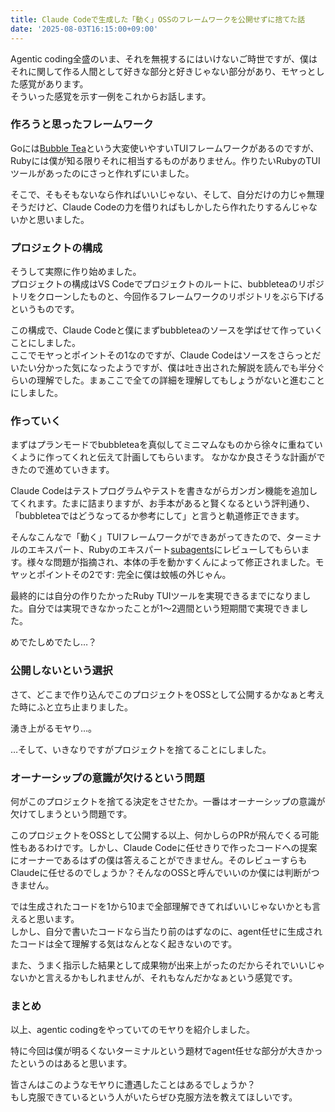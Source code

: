 ```yaml
---
title: Claude Codeで生成した「動く」OSSのフレームワークを公開せずに捨てた話
date: '2025-08-03T16:15:00+09:00'
---
```


Agentic coding全盛のいま、それを無視するにはいけないご時世ですが、僕はそれに関して作る人間として好きな部分と好きじゃない部分があり、モヤっとした感覚があります。  
そういった感覚を示す一例をこれからお話します。

### 作ろうと思ったフレームワーク

Goには[Bubble Tea](https://github.com/charmbracelet/bubbletea)という大変使いやすいTUIフレームワークがあるのですが、Rubyには僕が知る限りそれに相当するものがありません。作りたいRubyのTUIツールがあったのにさっと作れずにいました。

そこで、そもそもないなら作ればいいじゃない、そして、自分だけの力じゃ無理そうだけど、Claude Codeの力を借りればもしかしたら作れたりするんじゃないかと思いました。

### プロジェクトの構成

そうして実際に作り始めました。  
プロジェクトの構成はVS Codeでプロジェクトのルートに、bubbleteaのリポジトリをクローンしたものと、今回作るフレームワークのリポジトリをぶら下げるというものです。

この構成で、Claude Codeと僕にまずbubbleteaのソースを学ばせて作っていくことにしました。  
ここでモヤっとポイントその1なのですが、Claude Codeはソースをさらっとだいたい分かった気になったようですが、僕は吐き出された解説を読んでも半分ぐらいの理解でした。まぁここで全ての詳細を理解してもしょうがないと進むことにしました。

### 作っていく

まずはプランモードでbubbleteaを真似してミニマムなものから徐々に重ねていくように作ってくれと伝えて計画してもらいます。 
なかなか良さそうな計画ができたので進めていきます。

Claude Codeはテストプログラムやテストを書きながらガンガン機能を追加してくれます。たまに詰まりますが、お手本があると賢くなるという評判通り、「bubbleteaではどうなってるか参考にして」と言うと軌道修正できます。

そんなこんなで「動く」TUIフレームワークができあがってきたので、ターミナルのエキスパート、Rubyのエキスパート[subagents](https://docs.anthropic.com/en/docs/claude-code/sub-agents)にレビューしてもらいます。様々な問題が指摘され、本体の手を動かすくんによって修正されました。モヤッとポイントその2です: 完全に僕は蚊帳の外じゃん。

最終的には自分の作りたかったRuby TUIツールを実現できるまでになりました。自分では実現できなかったことが1〜2週間という短期間で実現できました。

めでたしめでたし…？

### 公開しないという選択

さて、どこまで作り込んでこのプロジェクトをOSSとして公開するかなぁと考えた時にふと立ち止まりました。

湧き上がるモヤり…。

…そして、いきなりですがプロジェクトを捨てることにしました。

### オーナーシップの意識が欠けるという問題

何がこのプロジェクトを捨てる決定をさせたか。一番はオーナーシップの意識が欠けてしまうという問題です。

このプロジェクトをOSSとして公開する以上、何かしらのPRが飛んでくる可能性もあるわけです。しかし、Claude Codeに任せきりで作ったコードへの提案にオーナーであるはずの僕は答えることができません。そのレビューすらもClaudeに任せるのでしょうか？そんなのOSSと呼んでいいのか僕には判断がつきません。  

では生成されたコードを1から10まで全部理解できてればいいじゃないかとも言えると思います。  
しかし、自分で書いたコードなら当たり前のはずなのに、agent任せに生成されたコードは全て理解する気はなんとなく起きないのです。

また、うまく指示した結果として成果物が出来上がったのだからそれでいいじゃないかと言えるかもしれませんが、それもなんだかなぁという感覚です。

### まとめ

以上、agentic codingをやっていてのモヤりを紹介しました。

特に今回は僕が明るくないターミナルという題材でagent任せな部分が大きかったというのはあると思います。

皆さんはこのようなモヤりに遭遇したことはあるでしょうか？  
もし克服できているという人がいたらぜひ克服方法を教えてほしいです。
